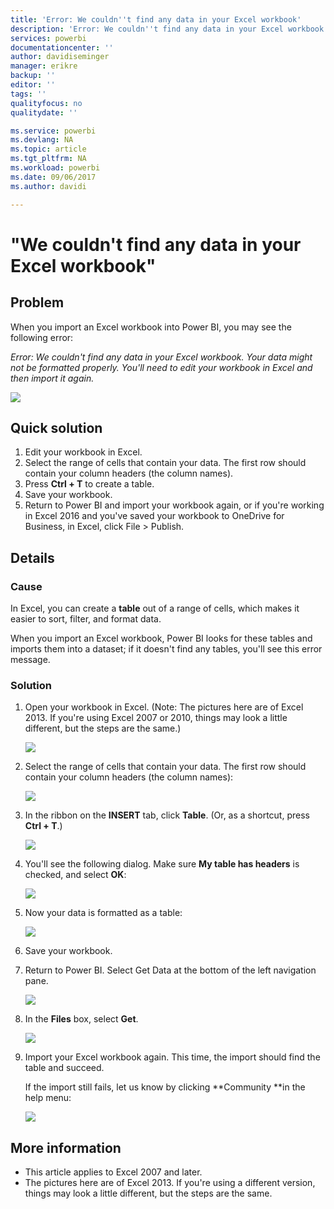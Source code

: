 ```yaml
---
title: 'Error: We couldn''t find any data in your Excel workbook'
description: 'Error: We couldn''t find any data in your Excel workbook'
services: powerbi
documentationcenter: ''
author: davidiseminger
manager: erikre
backup: ''
editor: ''
tags: ''
qualityfocus: no
qualitydate: ''

ms.service: powerbi
ms.devlang: NA
ms.topic: article
ms.tgt_pltfrm: NA
ms.workload: powerbi
ms.date: 09/06/2017
ms.author: davidi

---
```

# "We couldn't find any data in your Excel workbook"
## Problem
When you import an Excel workbook into Power BI, you may see the following error:

*Error: We couldn't find any data in your Excel workbook. Your data might not be formatted properly. You'll need to edit your workbook in Excel and then import it again.*

![](media/powerbi-admin-troubleshoot-excel-workbook-data/PBI_WeCouldntFindAnyData.png)

## Quick solution
1. Edit your workbook in Excel.
2. Select the range of cells that contain your data. The first row should contain your column headers (the column names).
3. Press **Ctrl + T** to create a table.
4. Save your workbook.
5. Return to Power BI and import your workbook again, or if you're working in Excel 2016 and you've saved your workbook to OneDrive for Business, in Excel, click File > Publish.

## Details
### Cause
In Excel, you can create a **table** out of a range of cells, which makes it easier to sort, filter, and format data.

When you import an Excel workbook, Power BI looks for these tables and imports them into a dataset; if it doesn't find any tables, you'll see this error message.

### Solution
1. Open your workbook in Excel. (Note: The pictures here are of Excel 2013. If you're using Excel 2007 or 2010, things may look a little different, but the steps are the same.)
   
    ![](media/powerbi-admin-troubleshoot-excel-workbook-data/PBI_Trb_XLWksht1.png)
2. Select the range of cells that contain your data. The first row should contain your column headers (the column names):
   
    ![](media/powerbi-admin-troubleshoot-excel-workbook-data/PBI_Trb_XLWksht2.png)
3. In the ribbon on the **INSERT** tab, click **Table**. (Or, as a shortcut, press **Ctrl + T**.)
   
    ![](media/powerbi-admin-troubleshoot-excel-workbook-data/PBI_Trb_XLWksht3.png)
4. You'll see the following dialog. Make sure **My table has headers** is checked, and select **OK**:
   
    ![](media/powerbi-admin-troubleshoot-excel-workbook-data/PBI_Trb_XLCreateTbl.png)
5. Now your data is formatted as a table:
   
    ![](media/powerbi-admin-troubleshoot-excel-workbook-data/PBI_Trb_XLTbl.png)
6. Save your workbook.
7. Return to Power BI. Select Get Data at the bottom of the left navigation pane.
   
    ![](media/powerbi-admin-troubleshoot-excel-workbook-data/PBI_GetData.png)
8. In the **Files** box, select **Get**.
   
    ![](media/powerbi-admin-troubleshoot-excel-workbook-data/PBI_GetFiles.png)
9. Import your Excel workbook again. This time, the import should find the table and succeed.
   
    If the import still fails, let us know by clicking **Community **in the help menu:
   
    ![](media/powerbi-admin-troubleshoot-excel-workbook-data/PBI_QuestionMenuCommunity.png)

## More information
* This article applies to Excel 2007 and later.
* The pictures here are of Excel 2013. If you're using a different version, things may look a little different, but the steps are the same.

